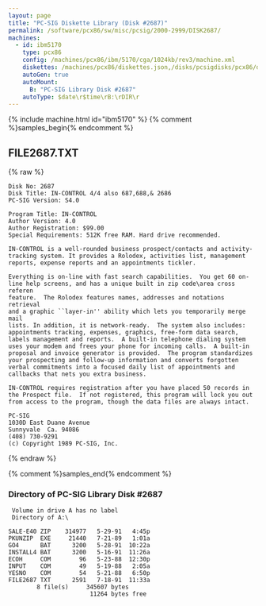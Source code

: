 ```yaml
---
layout: page
title: "PC-SIG Diskette Library (Disk #2687)"
permalink: /software/pcx86/sw/misc/pcsig/2000-2999/DISK2687/
machines:
  - id: ibm5170
    type: pcx86
    config: /machines/pcx86/ibm/5170/cga/1024kb/rev3/machine.xml
    diskettes: /machines/pcx86/diskettes.json,/disks/pcsigdisks/pcx86/diskettes.json
    autoGen: true
    autoMount:
      B: "PC-SIG Library Disk #2687"
    autoType: $date\r$time\rB:\rDIR\r
---
```


{% include machine.html id="ibm5170" %}
{% comment %}samples_begin{% endcomment %}

## FILE2687.TXT

{% raw %}
```
Disk No: 2687                                                           
Disk Title: IN-CONTROL 4/4 also 687,688,& 2686                          
PC-SIG Version: S4.0                                                    
                                                                        
Program Title: IN-CONTROL                                               
Author Version: 4.0                                                     
Author Registration: $99.00                                             
Special Requirements: 512K free RAM. Hard drive recommended.            
                                                                        
IN-CONTROL is a well-rounded business prospect/contacts and activity-   
tracking system. It provides a Rolodex, activities list, management     
reports, expense reports and an appointments tickler.                   
                                                                        
Everything is on-line with fast search capabilities.  You get 60 on-    
line help screens, and has a unique built in zip code\area cross referen
feature.  The Rolodex features names, addresses and notations retrieval 
and a graphic ``layer-in'' ability which lets you temporarily merge mail
lists. In addition, it is network-ready.  The system also includes:     
appointments tracking, expenses, graphics, free-form data search,       
labels management and reports.  A built-in telephone dialing system     
uses your modem and frees your phone for incoming calls.  A built-in    
proposal and invoice generator is provided.  The program standardizes   
your prospecting and follow-up information and converts forgotten       
verbal commitments into a focused daily list of appointments and        
callbacks that nets you extra business.                                 
                                                                        
IN-CONTROL requires registration after you have placed 50 records in    
the Prospect file.  If not registered, this program will lock you out   
from access to the program, though the data files are always intact.    
                                                                        
PC-SIG                                                                  
1030D East Duane Avenue                                                 
Sunnyvale  Ca. 94086                                                    
(408) 730-9291                                                          
(c) Copyright 1989 PC-SIG, Inc.                                         
```
{% endraw %}

{% comment %}samples_end{% endcomment %}

### Directory of PC-SIG Library Disk #2687

     Volume in drive A has no label
     Directory of A:\

    SALE-E40 ZIP    314977   5-29-91   4:45p
    PKUNZIP  EXE     21440   7-21-89   1:01a
    GO4      BAT      3200   5-28-91  10:22a
    INSTALL4 BAT      3200   5-16-91  11:26a
    ECOH     COM        96   5-23-88  12:30p
    INPUT    COM        49   5-19-88   2:05a
    YESNO    COM        54   5-21-88   6:50p
    FILE2687 TXT      2591   7-18-91  11:33a
            8 file(s)     345607 bytes
                           11264 bytes free
